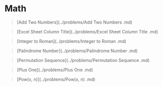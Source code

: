# Math

> [Add Two Numbers](../problems/Add Two Numbers .md)

> [Excel Sheet Column Title](../problems/Excel Sheet Column Title .md)

> [Integer to Roman](../problems/Integer to Roman .md)

> [Palindrome Number](../problems/Palindrome Number .md)

> [Permutation Sequence](../problems/Permutation Sequence .md)

> [Plus One](../problems/Plus One .md)

> [Pow(x, n)](../problems/Pow(x, n) .md)
